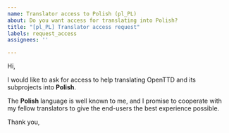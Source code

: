 ```yaml
---
name: Translator access to Polish (pl_PL)
about: Do you want access for translating into Polish?
title: "[pl_PL] Translator access request"
labels: request_access
assignees: ''

---
```


<!-- translator: pl_PL -->
<!-- Please do not edit the header of this template. -->

Hi,

I would like to ask for access to help translating OpenTTD and its subprojects into **Polish**.

The **Polish** language is well known to me, and I promise to cooperate with my fellow translators to give the end-users the best experience possible.

<!-- Please do not edit the above message. Do feel free to add a personal note after this line. -->

Thank you,
